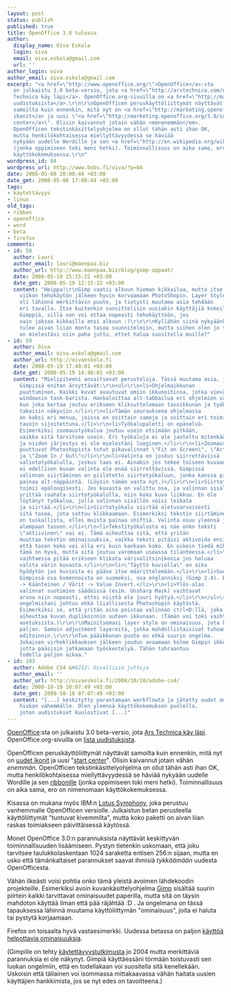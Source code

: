 ```yaml
---
layout: post
status: publish
published: true
title: OpenOffice 3.0 tulossa
author:
  display_name: Oiva Eskola
  login: oiva
  email: oiva.eskola@gmail.com
  url: ''
author_login: oiva
author_email: oiva.eskola@gmail.com
excerpt: "<a href=\"http://www.openoffice.org/\">OpenOffice</a>:sta
  on julkaistu 3.0 beta-versio, jota <a href=\"http://arstechnica.com/news.ars/post/20080507-first-look-openoffice-org-3-0-beta-a-big-step-forward.html\">Ars
  Technica käy läpi</a>. OpenOffice.org-sivuilla on <a href=\"http://marketing.openoffice.org/3.0/featurelistbeta.html\">lista
  uudistuksista</a>.\r\n\r\nOpenOfficen peruskäyttöliittymät näyttävät
  samoilta kuin ennenkin, mitä nyt on <a href=\"http://marketing.openoffice.org/3.0/images/New_icons-1.png\">uudet
  ikonit</a> ja uusi \"<a href=\"http://marketing.openoffice.org/3.0/images/start_center.png\">start
  center</a>\". Olisin kaivannut jotain vähän <em>enemmän</em>.
  OpenOfficen tekstinkäsittelyohjelma on ollut tähän asti ihan OK,
  mutta henkilökohtaisessa miellyttävyydessä se häviää
  nykyään uudelle Wordille ja sen <a href=\"http://en.wikipedia.org/wiki/Ribbon_%28computing%29\">ribbonille</a>
  (jonka oppimiseen toki meni hetki). Toiminnallisuus on aika sama, ero on nimenomaan
  käyttökokemuksessa.\r\n"
wordpress_id: 84
wordpress_url: http://www.bobs.fi/oiva/?p=84
date: 2008-05-08 20:00:44 +03:00
date_gmt: 2008-05-08 17:00:44 +03:00
tags:
- käytettävyys
- linux
old_tags:
- ribbon
- openoffice
- word
- beta
- firefox
comments:
- id: 58
  author: Lauri
  author_email: lauri@maenpaa.biz
  author_url: http://www.maenpaa.biz/blog/gimp-oppaat/
  date: 2008-05-19 15:15:22 +03:00
  date_gmt: 2008-05-19 12:15:22 +03:00
  content: "Heippa!\r\nGimp vaatii alkuun hieman kikkailua, mutta itse pystyin jo
    viikon tehokäytön jälkeen hyvin korvaamaan PhotoShopin. Layer Style
    oli lähinnä merkittävin puute, ja tietysti muutama asia tehdään
    eri tavalla. Itse kuitenkin suosittelisin uusiakin käyttäjiä kokeilemaan
    Gimppiä, sillä sen voi ottaa nopeasti tehokäyttöön, jos
    vain jaksaa kikkailla ensi alkuun :)\r\n\r\nKyllähän siinä nykyäänkin
    tulee aivan liian monta tasoa suunnitelmiin, mutta siihen olen jo tottunut :D\r\nMikä
    on mielestäsi niin paha juttu, ettet halua suositella muille?"
- id: 59
  author: Oiva
  author_email: oiva.eskola@gmail.com
  author_url: http://oivaeskola.fi
  date: 2008-05-19 17:40:01 +03:00
  date_gmt: 2008-05-19 14:40:01 +03:00
  content: "Mielipiteeni ansaitsevat perusteluja. Tässä muutama asia, jotka
    Gimpissä eniten ärsyttävät:\r\n<ul>\r\n<li>Ohjelmaikkunan
    puuttuminen. Kaikki kuvat avautuvat omiin ikkunoihinsa, jotka vievät tilaa
    windowsin task-barista. Hankaloittaa alt-tabbailua eri ohjelmien välillä,
    kun joka kertaa joutuu erikseen kliksuttelemaan tasoikkunan ja työkaluikkunan
    takaisin näkyviin.</li>\r\n<li>Tämän seurauksena ohjelmassa
    on kaksi eri menua, joissa on osittain samoja ja osittain eri toimintoja, eri
    tavoin sijoitettuna.</li>\r\n<li>Työkalupaletti on epäselvä.
    Esimerkiksi zoomaustyökalua joutuu usein etsimään pitkään,
    vaikka sitä tarvitsee usein. Eri työkaluja ei ole jaoteltu mitenkään
    ja niiden järjestys ei ole mielestäni looginen.</li>\r\n<li>Zoomaustyökalusta
    puuttuvat Photoshopista tutut pikavalinnat \"Fit on Screen\", \"Actual Pixels\"
    ja \"Zoom In / Out\"</li>\r\n<li>Valinta on joskus siirrettävissä
    valintatyökalulla, joskus taas ei. Ainakin jos tekee toiseen kuvaan valinnan,
    ei edellisen kuvan valinta ole enää siirrettävissä. Gimpissä
    valinnan siirtäminen on piilotettu siirtotyökaluun, jonka kanssa pitää
    painaa alt-näppäintä. (Löysin tämän vasta nyt.)</li>\r\n<li>Siirtotyökalu
    toimii epäloogisesti. Jos kuvasta on valittu osa, ja valinnan sisältöä
    yrittää raahata siirtotyökalulla, niin koko kuva liikkuu. En ole
    löytänyt työkalua, jolla valinnan sisällön voisi leikata
    ja siirtää.</li>\r\n<li>Siirtotyökalu siirtää oletusarvoisesti
    sitä tasoa, jota sattuu klikkaamaan. Esimerkiksi tekstin siirtäminen
    on tuskallista, ellei muista painaa shiftiä. Valinta osuu yleensä johonkin
    alempaan tasoon.</li>\r\n<li>Tekstityökalusta ei näe onko teksti
    \"aktiivinen\" vai ei. Tämä aiheuttaa sitä, että yritän
    muuttaa tekstin ominaisuuksia, vaikka teksti pitäisi aktivoida ensin.</li>\r\n<li>Ominaisuus,
    että tason koko voi olla eri kuin kankaan koko. En oikein tiedä mihin
    tämä on hyvä, mutta sitä joutuu varomaan useassa tilanteessa.</li>\r\n<li>Väriä
    vaihtaessa pitää erikseen klikata värivalitsinikonia jos haluaa
    valita värin kuvasta.</li>\r\n<li>\"Täyttö kuviolla\" on aika
    hyödytön jos kuvioita ei pääse itse määrittelemään.</li>\r\n<li>Suomenkielisessä
    Gimpissä osa komennoista on suomeksi, osa englanniksi (Gimp 2.4). Esim. Värit
    -> Käänteinen / Värit -> Value Invert.</li>\r\n<li>Ylös-alas
    valinnat suotimien säädöissä (esim. Unsharp Mask) vaihtavat
    arvoa niin nopeasti, ettei niistä ole juuri hyötyä.</li>\r\n</ul>\r\n\r\nOsa
    ongelmistani johtuu ehkä liiallisesta Photoshopin käytöstä.
    Esimerkiksi se, että yritän aina poistaa valinnan ctrl+D:llä, joka
    aiheuttaa kuvan duplikoinnin uuteen ikkunaan. (Tämän voi toki vaihtaa
    asetuksista.)\r\n\r\nMainitsemasi layer style on ominaisuus, jota kaipaan Gimpiin
    paljon. Samoin adjustment layereitä, jotka mahdollistaisivat tuhoamattoman
    editoinnin.\r\n\r\nTuo pääikkunan puute on ehkä suurin ongelma.
    Jokaisen virheklikkauksen jälkeen joudun avaamaan kolme Gimpin ikkunaa takaisin,
    jotta pääsisin jatkamaan työskentelyä. Tähän tuhraantuu
    todella paljon aikaa."
- id: 103
  author: Adobe CS4 &#8212; Oivallisia juttuja
  author_email: ''
  author_url: http://oivaeskola.fi/2008/10/10/adobe-cs4/
  date: 2008-10-10 10:07:49 +03:00
  date_gmt: 2008-10-10 07:07:49 +03:00
  content: "[...] keskitytty parantamaan workflowta ja jätetty uudet ominaisuudet
    hiukan vähemmälle. Olen yleensä käyttökokemuksen puolella,
    joten uudistukset kuulostivat [...]"
---
```

<p><a href="http://www.openoffice.org/">OpenOffice</a>:sta on julkaistu 3.0 beta-versio, jota <a href="http://arstechnica.com/news.ars/post/20080507-first-look-openoffice-org-3-0-beta-a-big-step-forward.html">Ars Technica käy läpi</a>. OpenOffice.org-sivuilla on <a href="http://marketing.openoffice.org/3.0/featurelistbeta.html">lista uudistuksista</a>.</p>
<p>OpenOfficen peruskäyttöliittymät näyttävät samoilta kuin ennenkin, mitä nyt on <a href="http://marketing.openoffice.org/3.0/images/New_icons-1.png">uudet ikonit</a> ja uusi "<a href="http://marketing.openoffice.org/3.0/images/start_center.png">start center</a>". Olisin kaivannut jotain vähän <em>enemmän</em>. OpenOfficen tekstinkäsittelyohjelma on ollut tähän asti ihan OK, mutta henkilökohtaisessa miellyttävyydessä se häviää nykyään uudelle Wordille ja sen <a href="http://en.wikipedia.org/wiki/Ribbon_%28computing%29">ribbonille</a> (jonka oppimiseen toki meni hetki). Toiminnallisuus on aika sama, ero on nimenomaan käyttökokemuksessa.<br />
<a id="more"></a><a id="more-84"></a></p>
<p>Kisassa on mukana myös IBM:n <a href="http://symphony.lotus.com/software/lotus/symphony/home.jspa">Lotus Symphony</a>, joka perustuu vanhemmalle OpenOfficen versiolle. Julkaistun betan perusteella käyttöliittymät "tuntuvat kivemmilta", mutta koko paketti on aivan liian raskas toimiakseen päivittäisessä käytössä.</p>
<p>Monet OpenOffice 3.0:n parannuksista näyttävät keskittyvän toiminnallisuuden lisäämiseen. Pystyn tietenkin uskomaan, että joku tarvitsee taulukkolaskentaan 1024 saraketta entisen 256:n sijaan, mutta en usko että tämänkaltaiset parannukset saavat ihmisiä <em>tykkäämään</em> uudesta OpenOfficesta.</p>
<p>Vähän ilkeästi voisi pohtia onko tämä yleistä avoimen lähdekoodin projekteille. Esimerkiksi avoin kuvankäsittelyohjelma <a href="http://www.gimp.org/">Gimp</a> sisältää suurin piirtein kaikki tarvittavat ominaisuudet paperilla, mutta sitä on täysin mahdoton käyttää ilman että pää räjähtää :D . Ja ongelmana on tässä tapauksessa lähinnä muutama käyttöliittymän "ominaisuus", joita ei haluta tai pystytä korjaamaan.</p>
<p>Firefox on toisaalta hyvä vastaesimerkki. Uudessa betassa on paljon <a href="http://www.mozilla.com/en-US/firefox/3.0b5/releasenotes/#easy">käyttöä helpottavia ominaisuuksia</a>.</p>
<p>(Gimpille on tehty <a href="http://www.relevantive.de/gimp/report/results_usabilitytest_05.04.html">käytettävyystutkimusta</a> jo 2004 mutta merkittäviä parannuksia ei ole näkynyt. Gimpiä käyttäessäni törmään toistuvasti sen luokan ongelmiin, että en todellakaan voi suositella sitä kenellekään. Uskoisin että tällainen voi isommassa mittakaavassa vähän haitata uusien käyttäjien hankkimista, jos se nyt edes on tavoitteena.)</p>
